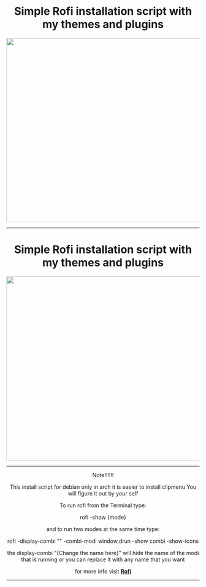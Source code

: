 <div align="center">
    <h1>Simple Rofi installation script with my themes and plugins</h1>
</div>
<div align="center">
    <image align="righ" width="720px" height="480px" src="./assets/rofi.png"/>
</div>

---


<div align="center">
<div align="center">
    <h1>Simple Rofi installation script with my themes and plugins</h1>
</div>
<div align="center">
    <image align="righ" width="720px" height="480px" src="./assets/rofi.png"/>
</div>


---


<div align="center">
    
Note!!!!!!
    
This install script for debian only in arch it is easier to install clipmenu You will figure it out by your self

To run rofi from the Terminal type:

rofi -show {mode}

and to run two modes at the same time type:

rofi -display-combi "" -combi-modi window,drun -show combi -show-icons

the display-combi "{Change the name here}" will hide the name of the modi that is running or you can replace it with any name that you want 

for more info visit **[Rofi](https://wiki.archlinux.org/title/rofi)**

<div>

    
---
